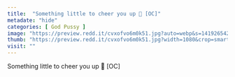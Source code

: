 ```yaml
---
title:  "Something little to cheer you up 🖤 [OC]"
metadate: "hide"
categories: [ God Pussy ]
image: "https://preview.redd.it/cvxofvo6m0k51.jpg?auto=webp&s=141926542fda63eec28b68130b59dd48a65a02ff"
thumb: "https://preview.redd.it/cvxofvo6m0k51.jpg?width=1080&crop=smart&auto=webp&s=5720547354c04befce3ec70677d8b46170e99d29"
visit: ""
---
```

Something little to cheer you up 🖤 [OC]
